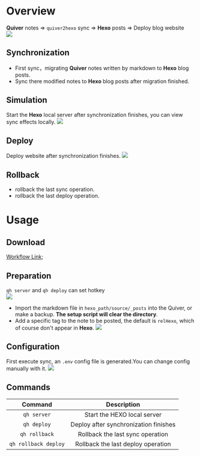 # Overview
**Quiver** notes  => `quiver2hexo` sync => **Hexo** posts => Deploy blog website  
![](http://markdown.zengtuo.net/1552203274.png?imageMogr2/thumbnail/!70p)

## Synchronization
- First sync，migrating **Quiver** notes written by markdown to **Hexo** blog posts.
- Sync there modified notes to **Hexo** blog posts after migration finished.

## Simulation
Start the **Hexo** local server after synchronization finishes, you can view sync effects locally.
![](http://markdown.zengtuo.net/1552199336.png?imageMogr2/thumbnail/!70p)

## Deploy
Deploy website after synchronization finishes.
![](http://markdown.zengtuo.net/1552225752.png?imageMogr2/thumbnail/!70p)

## Rollback
- rollback the last sync operation.
- rollback the last deploy operation.

# Usage
## Download
[Workflow Link](https://raw.githubusercontent.com/summerway/AlfredQuiver2HexoWorkflow/master/quiver2hexo.alfredworkflow);

##  Preparation
`qh server` and `qh deploy` can set hotkey  
![](http://markdown.zengtuo.net/1552224648.png?imageMogr2/thumbnail/!50p)  
- Import the markdown file in `hexo_path/source/_posts` into the Quiver, or make a backup. **The setup script will clear the directory**.
- Add a specific tag to the note to be posted, the default is `relHexo`, which of course don't appear in **Hexo**.
![](http://markdown.zengtuo.net/1552223484.png?imageMogr2/thumbnail/!70p)

## Configuration
First execute sync, an `.env` config file is generated.You can change config manually with it.
![](http://markdown.zengtuo.net/1552197683.png?imageMogr2/thumbnail/!70p)

## Commands
| Command      | Description  |
| :------:  | :-----:  | 
| `qh server` | Start the HEXO local server | 
| `qh deploy` | Deploy after synchronization finishes|
| `qh rollback` | Rollback the last sync operation| - |
| `qh rollback deploy` | Rollback the last deploy operation| - |



